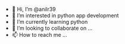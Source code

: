- 👋 Hi, I’m @anilr39
- 👀 I’m interested in python app development
- 🌱 I’m currently learning python
- 💞️ I’m looking to collaborate on ...
- 📫 How to reach me ...

<!---
anilr39/anilr39 is a ✨ special ✨ repository because its `README.md` (this file) appears on your GitHub profile.
You can click the Preview link to take a look at your changes.
--->
